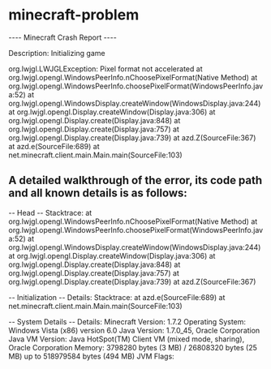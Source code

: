 minecraft-problem
=================

---- Minecraft Crash Report ----

Description: Initializing game

org.lwjgl.LWJGLException: Pixel format not accelerated
	at org.lwjgl.opengl.WindowsPeerInfo.nChoosePixelFormat(Native Method)
	at org.lwjgl.opengl.WindowsPeerInfo.choosePixelFormat(WindowsPeerInfo.java:52)
	at org.lwjgl.opengl.WindowsDisplay.createWindow(WindowsDisplay.java:244)
	at org.lwjgl.opengl.Display.createWindow(Display.java:306)
	at org.lwjgl.opengl.Display.create(Display.java:848)
	at org.lwjgl.opengl.Display.create(Display.java:757)
	at org.lwjgl.opengl.Display.create(Display.java:739)
	at azd.Z(SourceFile:367)
	at azd.e(SourceFile:689)
	at net.minecraft.client.main.Main.main(SourceFile:103)


A detailed walkthrough of the error, its code path and all known details is as follows:
---------------------------------------------------------------------------------------

-- Head --
Stacktrace:
	at org.lwjgl.opengl.WindowsPeerInfo.nChoosePixelFormat(Native Method)
	at org.lwjgl.opengl.WindowsPeerInfo.choosePixelFormat(WindowsPeerInfo.java:52)
	at org.lwjgl.opengl.WindowsDisplay.createWindow(WindowsDisplay.java:244)
	at org.lwjgl.opengl.Display.createWindow(Display.java:306)
	at org.lwjgl.opengl.Display.create(Display.java:848)
	at org.lwjgl.opengl.Display.create(Display.java:757)
	at org.lwjgl.opengl.Display.create(Display.java:739)
	at azd.Z(SourceFile:367)

-- Initialization --
Details:
Stacktrace:
	at azd.e(SourceFile:689)
	at net.minecraft.client.main.Main.main(SourceFile:103)

-- System Details --
Details:
	Minecraft Version: 1.7.2
	Operating System: Windows Vista (x86) version 6.0
	Java Version: 1.7.0_45, Oracle Corporation
	Java VM Version: Java HotSpot(TM) Client VM (mixed mode, sharing), Oracle Corporation
	Memory: 3798280 bytes (3 MB) / 26808320 bytes (25 MB) up to 518979584 bytes (494 MB)
	JVM Flags: 
